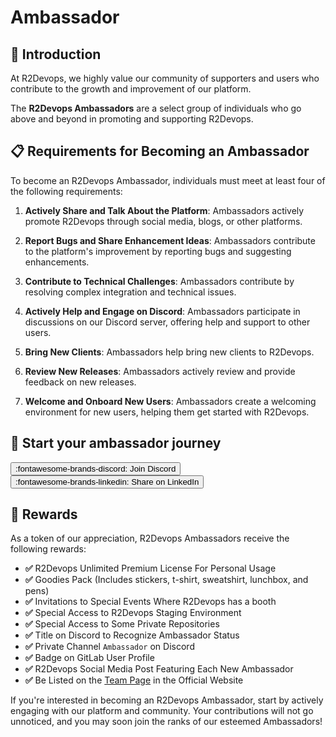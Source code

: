 # Ambassador

## 📜 Introduction

At R2Devops, we highly value our community of supporters and users who contribute to the growth and improvement of our platform.

The **R2Devops Ambassadors** are a select group of individuals who go above and beyond in promoting and supporting R2Devops.

## 📋 Requirements for Becoming an Ambassador

To become an R2Devops Ambassador, individuals must meet at least four of the following requirements:

1. **Actively Share and Talk About the Platform**: Ambassadors actively promote R2Devops through social media, blogs, or other platforms.

2. **Report Bugs and Share Enhancement Ideas**: Ambassadors contribute to the platform's improvement by reporting bugs and suggesting enhancements.

3. **Contribute to Technical Challenges**: Ambassadors contribute by resolving complex integration and technical issues.

4. **Actively Help and Engage on Discord**: Ambassadors participate in discussions on our Discord server, offering help and support to other users.

5. **Bring New Clients**: Ambassadors help bring new clients to R2Devops.

6. **Review New Releases**: Ambassadors actively review and provide feedback on new releases.

7. **Welcome and Onboard New Users**: Ambassadors create a welcoming environment for new users, helping them get started with R2Devops.

## 🚀 Start your ambassador journey

<a target="_blank" rel="nofollow noreferrer" href="https://discord.r2devops.io/?utm_medium=website&utm_source=r2devopsdocumentation&utm_campaign=ambassador">
<button class="md-button border-radius-10 md-button" >
        :fontawesome-brands-discord: Join Discord
</button>
</a>
<a target="_blank" rel="nofollow noreferrer" href="https://www.linkedin.com/sharing/share-offsite/?url=https://r2devops.io/">
<button class="md-button border-radius-10 md-button" >
        :fontawesome-brands-linkedin: Share on LinkedIn
</button>
</a>



## 🎁 Rewards

As a token of our appreciation, R2Devops Ambassadors receive the following rewards:

- **✅** R2Devops Unlimited Premium License For Personal Usage
- **✅** Goodies Pack (Includes stickers, t-shirt, sweatshirt, lunchbox, and pens)
- **✅** Invitations to Special Events Where R2Devops has a booth
- **✅** Special Access to R2Devops Staging Environment
- **✅** Special Access to Some Private Repositories
- **✅** Title on Discord to Recognize Ambassador Status
- **✅** Private Channel `Ambassador` on Discord
- **✅** Badge on GitLab User Profile
- **✅** R2Devops Social Media Post Featuring Each New Ambassador
- **✅** Be Listed on the [Team Page](https://r2devops.io/team#ambassadors) in the Official Website

If you're interested in becoming an R2Devops Ambassador, start by actively engaging with our platform and community. Your contributions will not go unnoticed, and you may soon join the ranks of our esteemed Ambassadors!
